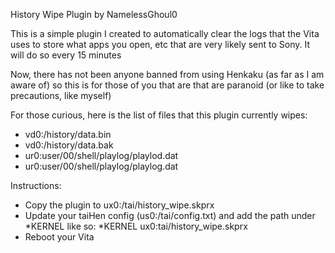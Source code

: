 History Wipe Plugin by NamelessGhoul0

This is a simple plugin I created to automatically clear the logs that the Vita uses to store
what apps you open, etc that are very likely sent to Sony. It will do so every 15 minutes

Now, there has not been anyone banned from using Henkaku (as far as I am aware of)
so this is for those of you that are that are paranoid (or like to take precautions, like myself)

For those curious, here is the list of files that this plugin currently wipes:

- vd0:/history/data.bin
- vd0:/history/data.bak
- ur0:user/00/shell/playlog/playlod.dat
- ur0:user/00/shell/playlog/playlog.dat


Instructions:

- Copy the plugin to ux0:/tai/history_wipe.skprx
- Update your taiHen config (us0:/tai/config.txt) and add the path under *KERNEL like so:
    *KERNEL
    ux0:tai/history_wipe.skprx
- Reboot your Vita
